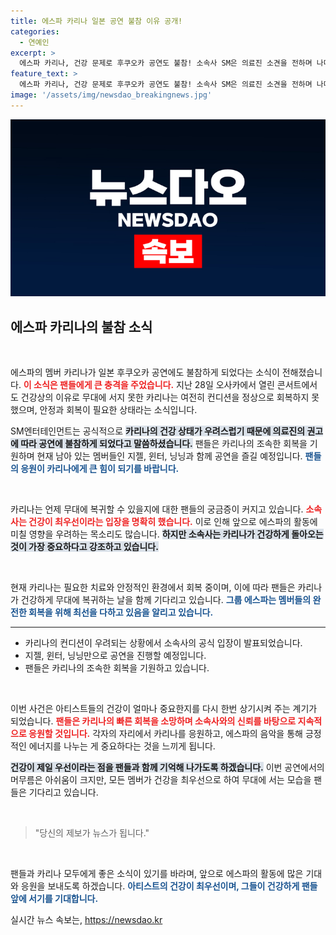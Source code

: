 ```yaml
---
title: 에스파 카리나 일본 공연 불참 이유 공개!
categories:
  - 연예인
excerpt: >
  에스파 카리나, 건강 문제로 후쿠오카 공연도 불참! 소속사 SM은 의료진 소견을 전하며 나머지 멤버들이 공연을 이어간다고 밝혔습니다. 팬들의 우려가 커지고 있는 상황, 카리나의 회복 소식은 언제?
feature_text: >
  에스파 카리나, 건강 문제로 후쿠오카 공연도 불참! 소속사 SM은 의료진 소견을 전하며 나머지 멤버들이 공연을 이어간다고 밝혔습니다. 팬들의 우려가 커지고 있는 상황, 카리나의 회복 소식은 언제?
image: '/assets/img/newsdao_breakingnews.jpg'
---
```


<p><img src="/assets/img/newsdao_breakingnews.jpg" alt="firstkoreanews 속보" /></p>

<h2 data-ke-size="size26">에스파 카리나의 불참 소식</h2>

<p data-ke-size="size16">&nbsp;</p>

<p>에스파의 멤버 카리나가 일본 후쿠오카 공연에도 불참하게 되었다는 소식이 전해졌습니다. <b><span style="color: #ee2323;">이 소식은 팬들에게 큰 충격을 주었습니다.</span></b> 지난 28일 오사카에서 열린 콘서트에서도 건강상의 이유로 무대에 서지 못한 카리나는 여전히 컨디션을 정상으로 회복하지 못했으며, 안정과 회복이 필요한 상태라는 소식입니다. </p>

<p>SM엔터테인먼트는 공식적으로 <b><span style="background-color: #21538527;">카리나의 건강 상태가 우려스럽기 때문에 의료진의 권고에 따라 공연에 불참하게 되었다고 말씀하셨습니다.</span></b> 팬들은 카리나의 조속한 회복을 기원하며 현재 남아 있는 멤버들인 지젤, 윈터, 닝닝과 함께 공연을 즐길 예정입니다. <b><span style="color: #1a5490;">팬들의 응원이 카리나에게 큰 힘이 되기를 바랍니다.</span></b></p>

<p data-ke-size="size16">&nbsp;</p>

<p>카리나는 언제 무대에 복귀할 수 있을지에 대한 팬들의 궁금증이 커지고 있습니다. <b><span style="color: #ee2323;">소속사는 건강이 최우선이라는 입장을 명확히 했습니다.</span></b> 이로 인해 앞으로 에스파의 활동에 미칠 영향을 우려하는 목소리도 많습니다. <b><span style="background-color: #21538527;">하지만 소속사는 카리나가 건강하게 돌아오는 것이 가장 중요하다고 강조하고 있습니다.</span></b></p>

<p data-ke-size="size16">&nbsp;</p>

<p>현재 카리나는 필요한 치료와 안정적인 환경에서 회복 중이며, 이에 따라 팬들은 카리나가 건강하게 무대에 복귀하는 날을 함께 기다리고 있습니다. <b><span style="color: #1a5490;">그룹 에스파는 멤버들의 완전한 회복을 위해 최선을 다하고 있음을 알리고 있습니다.</span></b></p>

<hr>

<ul>
    <li>카리나의 컨디션이 우려되는 상황에서 소속사의 공식 입장이 발표되었습니다.</li>
    <li>지젤, 윈터, 닝닝만으로 공연을 진행할 예정입니다.</li>
    <li>팬들은 카리나의 조속한 회복을 기원하고 있습니다.</li>
</ul>

<p data-ke-size="size16">&nbsp;</p>

<p>이번 사건은 아티스트들의 건강이 얼마나 중요한지를 다시 한번 상기시켜 주는 계기가 되었습니다. <b><span style="color: #ee2323;">팬들은 카리나의 빠른 회복을 소망하며 소속사와의 신뢰를 바탕으로 지속적으로 응원할 것입니다.</span></b> 각자의 자리에서 카리나를 응원하고, 에스파의 음악을 통해 긍정적인 에너지를 나누는 게 중요하다는 것을 느끼게 됩니다.</p>

<p><b><span style="background-color: #21538527;">건강이 제일 우선이라는 점을 팬들과 함께 기억해 나가도록 하겠습니다.</span></b> 이번 공연에서의 머무름은 아쉬움이 크지만, 모든 멤버가 건강을 최우선으로 하여 무대에 서는 모습을 팬들은 기다리고 있습니다. </p>

<p data-ke-size="size16">&nbsp;</p>

<blockquote>
    "당신의 제보가 뉴스가 됩니다."
</blockquote>

<p data-ke-size="size16">&nbsp;</p>

<p>팬들과 카리나 모두에게 좋은 소식이 있기를 바라며, 앞으로 에스파의 활동에 많은 기대와 응원을 보내도록 하겠습니다. <b><span style="color: #1a5490;">아티스트의 건강이 최우선이며, 그들이 건강하게 팬들 앞에 서기를 기대합니다.</span></b></p>
실시간 뉴스 속보는, <a href="https://newsdao.kr" rel="dofollow">https://newsdao.kr</a>


